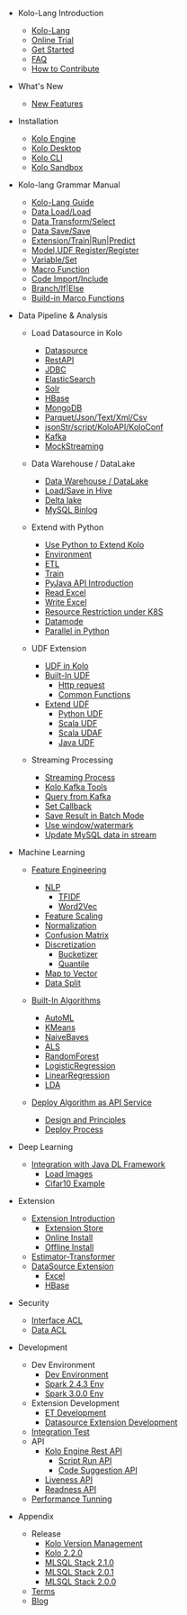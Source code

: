 - Kolo-Lang Introduction
  * [Kolo-Lang](/kolo-lang/en-us/introduction/kolo_lang_intro.md)
  * [Online Trial](/kolo-lang/en-us/introduction/byzer_lab.md)
  * [Get Started](/kolo-lang/en-us/introduction/get_started.md)
  * [FAQ](/kolo-lang/en-us/appendix/faq.md)
  * [How to Contribute](/kolo-lang/en-us/appendix/contribute.md)  

- What's New
  * [New Features](/kolo-lang/en-us/what's_new/new_features.md)

- Installation
  * [Kolo Engine](/kolo-lang/en-us/installation/kolo_engine.md)
  * [Kolo Desktop](/kolo-lang/en-us/installation/kolo_desktop.md)    
  * [Kolo CLI](/kolo-lang/en-us/installation/kolo_cli.md)
  * [Kolo Sandbox](/kolo-lang/en-us/installation/sandbox.md)

- Kolo-lang Grammar Manual
  * [Kolo-Lang Guide](/kolo-lang/en-us/grammar/outline.md)  
  * [Data Load/Load](/kolo-lang/en-us/grammar/load.md)
  * [Data Transform/Select](/kolo-lang/en-us/grammar/select.md)
  * [Data Save/Save](/kolo-lang/en-us/grammar/save.md)
  * [Extension/Train|Run|Predict](/kolo-lang/en-us/grammar/et_statement.md)
  * [Model,UDF Register/Register](/kolo-lang/en-us/grammar/register.md)  
  * [Variable/Set](/kolo-lang/en-us/grammar/set.md)
  * [Macro Function](/kolo-lang/en-us/grammar/macro.md)
  * [Code Import/Include](/kolo-lang/en-us/grammar/include.md)
  * [Branch/If|Else](/kolo-lang/en-us/grammar/branch_statement.md)
  * [Build-in Marco Functions](/kolo-lang/en-us/grammar/commands.md)

- Data Pipeline & Analysis
    - Load Datasource in Kolo
      * [Datasource](/kolo-lang/en-us/datasource/README.md)
      * [RestAPI](/kolo-lang/en-us/datasource/restapi.md)
      * [JDBC](/kolo-lang/en-us/datasource/jdbc.md)
      * [ElasticSearch](/kolo-lang/en-us/datasource/es.md)
      * [Solr](/kolo-lang/en-us/datasource/solr.md)
      * [HBase](/kolo-lang/en-us/datasource/hbase.md)
      * [MongoDB](/kolo-lang/en-us/datasource/mongodb.md)
      * [Parquet/Json/Text/Xml/Csv](/kolo-lang/en-us/datasource/file.md)
      * [jsonStr/script/KoloAPI/KoloConf](/kolo-lang/en-us/datasource/kolo_source.md)
      * [Kafka](/kolo-lang/en-us/datasource/kafka.md)
      * [MockStreaming](/kolo-lang/en-us/datasource/mock_streaming.md)

    - Data Warehouse / DataLake
        * [Data Warehouse / DataLake](/kolo-lang/en-us/datahouse/README.md)
        * [Load/Save in Hive](/kolo-lang/en-us/datahouse/hive.md)
        * [Delta lake](/kolo-lang/en-us/datahouse/delta_lake.md)
        * [MySQL Binlog](/kolo-lang/en-us/datahouse/mysql_binlog.md)

    - Extend with Python 
        * [Use Python to Extend Kolo](/kolo-lang/en-us/python/README.md)
        * [Environment](/kolo-lang/en-us/python/env.md)
        * [ETL](/kolo-lang/en-us/python/etl.md)
        * [Train](/kolo-lang/en-us/python/train.md)
        * [PyJava API Introduction](/kolo-lang/en-us/python/pyjava.md)
        * [Read Excel](/kolo-lang/en-us/python/read_excel.md)
        * [Write Excel](/kolo-lang/en-us/python/write_excel.md)
        * [Resource Restriction under K8S](/kolo-lang/en-us/python/k8s_resource.md)
        * [Datamode](/kolo-lang/en-us/python/datamode.md)
        * [Parallel in Python](/kolo-lang/en-us/python/py_parallel.md)

    * UDF Extension
        * [UDF in Kolo](/kolo-lang/en-us/udf/README.md)
        * [Built-In UDF](/kolo-lang/en-us/udf/built_in_udf/README.md)
          * [Http request](/kolo-lang/en-us/udf/built_in_udf/http.md)
          * [Common Functions](/kolo-lang/en-us/udf/built_in_udf/vec.md)
        * [Extend UDF](/kolo-lang/en-us/udf/extend_udf/README.md)
          * [Python UDF](/kolo-lang/en-us/udf/extend_udf/python_udf.md)
          * [Scala UDF](/kolo-lang/en-us/udf/extend_udf/scala_udf.md)
          * [Scala UDAF](/kolo-lang/en-us/udf/extend_udf/scala_udaf.md)
          * [Java UDF](/kolo-lang/en-us/udf/extend_udf/java_udf.md)

    * Streaming Processing
      * [Streaming Process](/kolo-lang/en-us/streaming/README.md)
      * [Kolo Kafka Tools](/kolo-lang/en-us/streaming/kafka_tool.md)
      * [Query from Kafka](/kolo-lang/en-us/streaming/query_kafka.md)
      * [Set Callback](/kolo-lang/en-us/streaming/callback.md)
      * [Save Result in Batch Mode](/kolo-lang/en-us/streaming/save_in_batch.md)
      * [Use window/watermark](/kolo-lang/en-us/streaming/window_watermark.md)
      * [Update MySQL data in stream](/kolo-lang/en-us/streaming/stream_update_mysql.md)

- Machine Learning
    * [Feature Engineering](/kolo-lang/en-us/ml/feature/README.md)
        * [NLP](/kolo-lang/en-us/ml/feature/nlp/README.md)
            * [TFIDF](/kolo-lang/en-us/ml/feature/nlp/tfidf.md)
            * [Word2Vec](/kolo-lang/en-us/ml/feature/nlp/word2vec.md)
        * [Feature Scaling](/kolo-lang/en-us/ml/feature/scale.md)
        * [Normalization](/kolo-lang/en-us/ml/feature/normalize.md)
        * [Confusion Matrix](/kolo-lang/en-us/ml/feature/confusion_matrix.md)
        * [Discretization](/kolo-lang/en-us/ml/feature/discretizer/README.md)
            * [Bucketizer](/kolo-lang/en-us/ml/feature/discretizer/bucketizer.md)
            * [Quantile](/kolo-lang/en-us/ml/feature/discretizer/quantile.md)
        * [Map to Vector](/kolo-lang/en-us/ml/feature/vecmap.md)
        * [Data Split](/kolo-lang/en-us/ml/feature/rate_sample.md)

    * [Built-In Algorithms](/kolo-lang/en-us/ml/algs/README.md)
        * [AutoML](/kolo-lang/en-us/ml/algs/auto_ml.md) 
        * [KMeans](/kolo-lang/en-us/ml/algs/kmeans.md)
        * [NaiveBayes](/kolo-lang/en-us/ml/algs/naive_bayes.md)
        * [ALS](/kolo-lang/en-us/ml/algs/als.md)
        * [RandomForest](/kolo-lang/en-us/ml/algs/random_forest.md) 
        * [LogisticRegression](/kolo-lang/en-us/ml/algs/logistic_regression.md)
        * [LinearRegression](/kolo-lang/en-us/ml/algs/linear_regression.md)
        * [LDA](/kolo-lang/en-us/ml/algs/lda.md)

    * [Deploy Algorithm as API Service](/kolo-lang/en-us/ml/api_service/README.md)
        * [Design and Principles](/kolo-lang/en-us/ml/api_service/design.md)
        * [Deploy Process](/kolo-lang/en-us/ml/api_service/process.md)

- Deep Learning
    * [Integration with Java DL Framework](/kolo-lang/en-us/dl/README.md)
        * [Load Images](/kolo-lang/en-us/dl/load_image.md)
        * [Cifar10 Example](/kolo-lang/en-us/dl/cifar10.md)
        

- Extension
    * [Extension Introduction](/kolo-lang/en-us/extension/README.md)
        * [Extension Store](/kolo-lang/en-us/extension/installation/store.md)
        * [Online Install](/kolo-lang/en-us/extension/installation/online_install.md)
        * [Offline Install](/kolo-lang/en-us/extension/installation/offline_install.md)
    * [Estimator-Transformer](/kolo-lang/en-us/extension/et/README.md)
    * [DataSource Extension](/kolo-lang/en-us/extension/datasource/README.md)
        * [Excel](/kolo-lang/en-us/extension/datasource/excel.md)
        * [HBase](/kolo-lang/en-us/extension/datasource/hbase.md)


- Security 
    * [Interface ACL](/kolo-lang/en-us/security/interface_acl/README.md)
    * [Data ACL](/kolo-lang/en-us/security/data_acl/README.md)

- Development
    * Dev Environment
      * [Dev Environment](/kolo-lang/en-us/developer/dev_env/README.md)
      * [Spark 2.4.3 Env](/kolo-lang/en-us/developer/dev_env/spark_2_4_3.md)
      * [Spark 3.0.0 Env](/kolo-lang/en-us/developer/dev_env/spark_3_0_0.md)    
    * Extension Development
      * [ET Development](/kolo-lang/en-us/developer/extension/et_dev.md)
      * [Datasource Extension Development](/kolo-lang/en-us/developer/extension/ds_dev.md)
    * [Integration Test](/kolo-lang/en-us/developer/it/integration_test.md)     
    * API
      * [Kolo Engine Rest API](/kolo-lang/en-us/developer/api/README.md)
        * [Script Run API](/kolo-lang/en-us/developer/api/run_script_api.md)
        * [Code Suggestion API](/kolo-lang/en-us/developer/api/code_suggest.md)
      * [Liveness API](/kolo-lang/en-us/developer/api/liveness.md)
      * [Readness API](/kolo-lang/en-us/developer/api/readiness.md)
    * [Performance Tunning](/kolo-lang/en-us/developer/tunning/dynamic_resource.md)


- Appendix
    * Release
      * [Kolo Version Management](/kolo-lang/en-us/appendix/release-notes/version.md)
      * [Kolo 2.2.0](/kolo-lang/en-us/appendix/release-notes/2.2.0.md)
      * [MLSQL Stack 2.1.0](/kolo-lang/en-us/appendix/release-notes/2.1.0.md)
      * [MLSQL Stack 2.0.1](/kolo-lang/en-us/appendix/release-notes/2.0.1.md)
      * [MLSQL Stack 2.0.0](/kolo-lang/en-us/appendix/release-notes/2.0.0.md)
    * [Terms](/kolo-lang/en-us/appendix/terms.md)  
    * [Blog](/kolo-lang/en-us/appendix/blog.md)   


